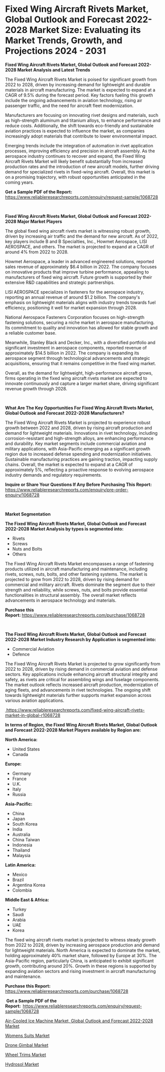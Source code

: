 <p><h1>Fixed Wing Aircraft Rivets Market, Global Outlook and Forecast 2022-2028 Market Size: Evaluating its Market Trends, Growth, and Projections 2024 - 2031</h1></p><p><strong>Fixed Wing Aircraft Rivets Market, Global Outlook and Forecast 2022-2028 Market Analysis and Latest Trends</strong></p>
<p><p>The Fixed Wing Aircraft Rivets Market is poised for significant growth from 2022 to 2028, driven by increasing demand for lightweight and durable materials in aircraft manufacturing. The market is expected to expand at a CAGR of 9.5% during the forecast period. Key factors fueling this growth include the ongoing advancements in aviation technology, rising air passenger traffic, and the need for aircraft fleet modernization. </p><p>Manufacturers are focusing on innovating rivet designs and materials, such as high-strength aluminum and titanium alloys, to enhance performance and reduce costs. Additionally, the shift towards eco-friendly and sustainable aviation practices is expected to influence the market, as companies increasingly adopt materials that contribute to lower environmental impact.</p><p>Emerging trends include the integration of automation in rivet application processes, improving efficiency and precision in aircraft assembly. As the aerospace industry continues to recover and expand, the Fixed Wing Aircraft Rivets Market will likely benefit substantially from increased production rates and the introduction of new aircraft models, further driving demand for specialized rivets in fixed-wing aircraft. Overall, this market is on a promising trajectory, with robust opportunities anticipated in the coming years.</p></p>
<p><strong>Get a Sample PDF of the Report:&nbsp;</strong> <a href="https://www.reliableresearchreports.com/enquiry/request-sample/1068728">https://www.reliableresearchreports.com/enquiry/request-sample/1068728</a></p>
<p>&nbsp;</p>
<p><strong>Fixed Wing Aircraft Rivets Market, Global Outlook and Forecast 2022-2028 Major Market Players</strong></p>
<p><p>The global fixed wing aircraft rivets market is witnessing robust growth, driven by increasing air traffic and the demand for new aircraft. As of 2022, key players include B and B Specialties, Inc., Howmet Aerospace, LISI AEROSPACE, and others. The market is projected to expand at a CAGR of around 4% from 2022 to 2028.</p><p>Howmet Aerospace, a leader in advanced engineered solutions, reported sales revenue of approximately $6.4 billion in 2022. The company focuses on innovative products that improve turbine performance, appealing to manufacturers of fixed wing aircraft. Future growth is supported by their extensive R&D capabilities and strategic partnerships.</p><p>LISI AEROSPACE specializes in fasteners for the aerospace industry, reporting an annual revenue of around $1.2 billion. The company's emphasis on lightweight materials aligns with industry trends towards fuel efficiency, positioning it well for market expansion through 2028.</p><p>National Aerospace Fasteners Corporation focuses on high-strength fastening solutions, securing a niche market in aerospace manufacturing. Its commitment to quality and innovation has allowed for stable growth and a reliable customer base.</p><p>Meanwhile, Stanley Black and Decker, Inc., with a diversified portfolio and significant investment in aerospace components, reported revenue of approximately $14.5 billion in 2022. The company is expanding its aerospace segment through technological advancements and strategic acquisitions, ensuring that it remains competitive in the fixed wing market.</p><p>Overall, as the demand for lightweight, high-performance aircraft grows, firms operating in the fixed wing aircraft rivets market are expected to innovate continuously and capture a larger market share, driving significant revenue growth through 2028.</p></p>
<p>&nbsp;</p>
<p><strong>What Are The Key Opportunities For Fixed Wing Aircraft Rivets Market, Global Outlook and Forecast 2022-2028 Manufacturers?</strong></p>
<p><p>The Fixed Wing Aircraft Rivets Market is projected to experience robust growth between 2022 and 2028, driven by rising aircraft production and demand for lightweight materials. Innovations in rivet technology, including corrosion-resistant and high-strength alloys, are enhancing performance and durability. Key market segments include commercial aviation and military applications, with Asia-Pacific emerging as a significant growth region due to increased defense spending and modernization initiatives. Sustainable manufacturing practices are gaining traction, impacting supply chains. Overall, the market is expected to expand at a CAGR of approximately 5%, reflecting a proactive response to evolving aerospace industry demands and regulatory requirements.</p></p>
<p><strong>Inquire or Share Your Questions If Any Before Purchasing This Report:</strong> <a href="https://www.reliableresearchreports.com/enquiry/pre-order-enquiry/1068728">https://www.reliableresearchreports.com/enquiry/pre-order-enquiry/1068728</a></p>
<p>&nbsp;</p>
<p><strong>Market Segmentation</strong></p>
<p><strong>The Fixed Wing Aircraft Rivets Market, Global Outlook and Forecast 2022-2028 Market Analysis by types is segmented into:</strong></p>
<p><ul><li>Rivets</li><li>Screws</li><li>Nuts and Bolts</li><li>Others</li></ul></p>
<p><p>The Fixed Wing Aircraft Rivets Market encompasses a range of fastening products utilized in aircraft manufacturing and maintenance, including rivets, screws, nuts, bolts, and other fastening systems. The market is projected to grow from 2022 to 2028, driven by rising demand for commercial and military aircraft. Rivets dominate the segment due to their strength and reliability, while screws, nuts, and bolts provide essential functionalities in structural assembly. The overall market reflects advancements in aerospace technology and materials.</p></p>
<p><strong>Purchase this Report:&nbsp;</strong><a href="https://www.reliableresearchreports.com/purchase/1068728">https://www.reliableresearchreports.com/purchase/1068728</a></p>
<p>&nbsp;</p>
<p><strong>The Fixed Wing Aircraft Rivets Market, Global Outlook and Forecast 2022-2028 Market Industry Research by Application is segmented into:</strong></p>
<p><ul><li>Commercial Aviation</li><li>Defence</li></ul></p>
<p><p>The Fixed Wing Aircraft Rivets Market is projected to grow significantly from 2022 to 2028, driven by rising demand in commercial aviation and defense sectors. Key applications include enhancing aircraft structural integrity and safety, as rivets are critical for assembling wings and fuselage components. The market outlook reflects increased aircraft production, modernization of aging fleets, and advancements in rivet technologies. The ongoing shift towards lightweight materials further supports market expansion across various aviation applications.</p></p>
<p><a href="https://www.reliableresearchreports.com/fixed-wing-aircraft-rivets-market-in-global-r1068728">&nbsp;https://www.reliableresearchreports.com/fixed-wing-aircraft-rivets-market-in-global-r1068728</a></p>
<p><strong>In terms of Region, the Fixed Wing Aircraft Rivets Market, Global Outlook and Forecast 2022-2028 Market Players available by Region are:</strong></p>
<p>
    <p> <strong> North America: </strong>
        <ul>
            <li>United States</li>
            <li>Canada</li>
        </ul>
        </p> 
    <p> <strong> Europe: </strong>
        <ul>
            <li>Germany</li>
            <li>France</li>
            <li>U.K.</li>
            <li>Italy</li>
            <li>Russia</li>
        </ul>
        </p> 
    <p> <strong> Asia-Pacific: </strong>
        <ul>
            <li>China</li>
            <li>Japan</li>
            <li>South Korea</li>
            <li>India</li>
            <li>Australia</li>
            <li>China Taiwan</li>
            <li>Indonesia</li>
            <li>Thailand</li>
            <li>Malaysia</li>
        </ul>
        </p> 
    <p> <strong> Latin America: </strong>
        <ul>
            <li>Mexico</li>
            <li>Brazil</li>
            <li>Argentina Korea</li>
            <li>Colombia</li>
        </ul>
        </p> 
    <p> <strong> Middle East & Africa: </strong>
        <ul>
            <li>Turkey</li>
            <li>Saudi</li>
            <li>Arabia</li>
            <li>UAE</li>
            <li>Korea</li>
        </ul>
    </p>
    </p>
<p><p>The fixed wing aircraft rivets market is projected to witness steady growth from 2022 to 2028, driven by increasing aerospace production and demand for lightweight materials. North America is expected to dominate the market, holding approximately 40% market share, followed by Europe at 30%. The Asia-Pacific region, particularly China, is anticipated to exhibit significant growth, contributing around 20%. Growth in these regions is supported by expanding aviation sectors and rising investment in aircraft manufacturing and maintenance.</p></p>
<p><strong>Purchase this Report: </strong><a href="https://www.reliableresearchreports.com/purchase/1068728">https://www.reliableresearchreports.com/purchase/1068728</a></p>
<p>&nbsp;<strong>Get a Sample PDF of the Report:&nbsp;&nbsp;</strong><a href="https://www.reliableresearchreports.com/enquiry/request-sample/1068728">https://www.reliableresearchreports.com/enquiry/request-sample/1068728</a></p>
<p><strong></strong></p>
<p><p><a href="https://github.com/marloy8/Market-Research-Report-List-6/blob/main/air-cooled-ice-machine-market-global-outlook-and-forecast-2022-2028-market.md">Air-Cooled Ice Machine Market, Global Outlook and Forecast 2022-2028 Market</a></p><p><a href="https://www.linkedin.com/pulse/womens-suits-market-revolution-2024-2031-trends-shaping-dhypc?trackingId=GKJMKP3oSeykAgDudWvJpA%3D%3D">Womens Suits Market</a></p><p><a href="https://medium.com/@piersrei1940/the-global-drone-gimbal-market-identifies-drivers-restraints-opportunities-and-trends-6c5b13e62e48">Drone Gimbal Market</a></p><p><a href="https://medium.com/@david.mackay7867865/the-wheel-trims-market-prioritizes-cost-control-and-efficiency-enhancement-cee68e364dba">Wheel Trims Market</a></p><p><a href="https://www.linkedin.com/pulse/how-regions-adapting-hydrosol-market-global-trends-overview-2024-bl8yf?trackingId=hiQ44hkMQXyXSOtDhjqojQ%3D%3D">Hydrosol Market</a></p></p>